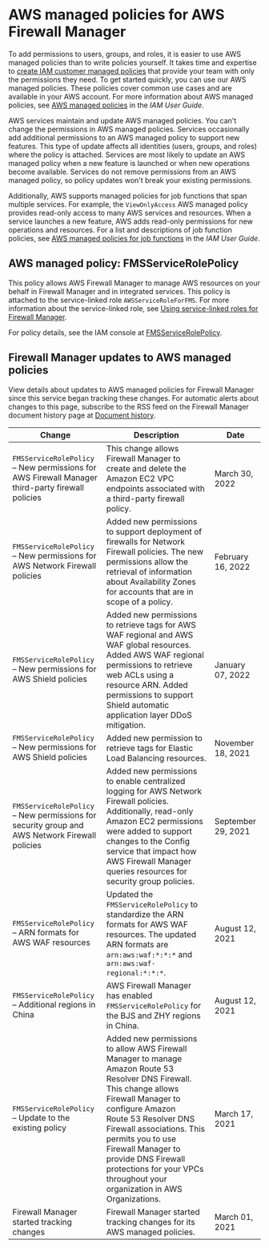 # AWS managed policies for AWS Firewall Manager<a name="fms-security-iam-awsmanpol"></a>





To add permissions to users, groups, and roles, it is easier to use AWS managed policies than to write policies yourself\. It takes time and expertise to [create IAM customer managed policies](https://docs.aws.amazon.com/IAM/latest/UserGuide/access_policies_create-console.html) that provide your team with only the permissions they need\. To get started quickly, you can use our AWS managed policies\. These policies cover common use cases and are available in your AWS account\. For more information about AWS managed policies, see [AWS managed policies](https://docs.aws.amazon.com/IAM/latest/UserGuide/access_policies_managed-vs-inline.html#aws-managed-policies) in the *IAM User Guide*\.

AWS services maintain and update AWS managed policies\. You can't change the permissions in AWS managed policies\. Services occasionally add additional permissions to an AWS managed policy to support new features\. This type of update affects all identities \(users, groups, and roles\) where the policy is attached\. Services are most likely to update an AWS managed policy when a new feature is launched or when new operations become available\. Services do not remove permissions from an AWS managed policy, so policy updates won't break your existing permissions\.

Additionally, AWS supports managed policies for job functions that span multiple services\. For example, the `ViewOnlyAccess` AWS managed policy provides read\-only access to many AWS services and resources\. When a service launches a new feature, AWS adds read\-only permissions for new operations and resources\. For a list and descriptions of job function policies, see [AWS managed policies for job functions](https://docs.aws.amazon.com/IAM/latest/UserGuide/access_policies_job-functions.html) in the *IAM User Guide*\.

## AWS managed policy: FMSServiceRolePolicy<a name="security-iam-awsmanpol-FMSServiceRolePolicy"></a>

This policy allows AWS Firewall Manager to manage AWS resources on your behalf in Firewall Manager and in integrated services\. This policy is attached to the service\-linked role `AWSServiceRoleForFMS`\. For more information about the service\-linked role, see [Using service\-linked roles for Firewall Manager](fms-using-service-linked-roles.md)\. 

For policy details, see the IAM console at [FMSServiceRolePolicy](https://console.aws.amazon.com/iam/home#/policies/arn:aws:iam::aws:policy/aws-service-role/FMSServiceRolePolicy$serviceLevelSummary)\.













## Firewall Manager updates to AWS managed policies<a name="fms-security-iam-awsmanpol-updates"></a>

View details about updates to AWS managed policies for Firewall Manager since this service began tracking these changes\. For automatic alerts about changes to this page, subscribe to the RSS feed on the Firewall Manager document history page at [Document history](doc-history.md)\.




| Change | Description | Date | 
| --- | --- | --- | 
|  `FMSServiceRolePolicy` – New permissions for AWS Firewall Manager third\-party firewall policies  |  This change allows Firewall Manager to create and delete the Amazon EC2 VPC endpoints associated with a third\-party firewall policy\.  | March 30, 2022 | 
|  `FMSServiceRolePolicy` – New permissions for AWS Network Firewall policies  |  Added new permissions to support deployment of firewalls for Network Firewall policies\. The new permissions allow the retrieval of information about Availability Zones for accounts that are in scope of a policy\.   | February 16, 2022 | 
|  `FMSServiceRolePolicy` – New permissions for AWS Shield policies  |  Added new permissions to retrieve tags for AWS WAF regional and AWS WAF global resources\. Added AWS WAF regional permissions to retrieve web ACLs using a resource ARN\. Added permissions to support Shield automatic application layer DDoS mitigation\.   | January 07, 2022 | 
|  `FMSServiceRolePolicy` – New permissions for AWS Shield policies  |  Added new permission to retrieve tags for Elastic Load Balancing resources\.   | November 18, 2021 | 
|  `FMSServiceRolePolicy` – New permissions for security group and AWS Network Firewall policies  |  Added new permissions to enable centralized logging for AWS Network Firewall policies\. Additionally, read\-only Amazon EC2 permissions were added to support changes to the Config service that impact how AWS Firewall Manager queries resources for security group policies\.  | September 29, 2021 | 
|  `FMSServiceRolePolicy` – ARN formats for AWS WAF resources  |  Updated the `FMSServiceRolePolicy` to standardize the ARN formats for AWS WAF resources\. The updated ARN formats are `arn:aws:waf:*:*:*` and `arn:aws:waf-regional:*:*:*`\.  | August 12, 2021 | 
|  `FMSServiceRolePolicy` – Additional regions in China  |  AWS Firewall Manager has enabled `FMSServiceRolePolicy` for the BJS and ZHY regions in China\.  | August 12, 2021 | 
|  `FMSServiceRolePolicy` – Update to the existing policy  |  Added new permissions to allow AWS Firewall Manager to manage Amazon Route 53 Resolver DNS Firewall\. This change allows Firewall Manager to configure Amazon Route 53 Resolver DNS Firewall associations\. This permits you to use Firewall Manager to provide DNS Firewall protections for your VPCs throughout your organization in AWS Organizations\.  | March 17, 2021 | 
|  Firewall Manager started tracking changes  |  Firewall Manager started tracking changes for its AWS managed policies\.  | March 01, 2021 | 